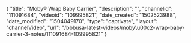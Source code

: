 {
    "title": "Moby&reg; Wrap Baby Carrier",
    "description": "",
    "channelid": "111091684",
    "videoid": "109995821",
    "date_created": "1502523988",
    "date_modified": "1504049170",
    "type": "captivate",
    "layout": "channelVideo",
    "url": "\/bbbusa-latest-videos\/moby\u00c2-wrap-baby-carrier-3-notes\/111091684-109995821"
}